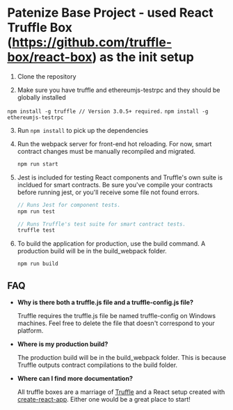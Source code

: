 # Patenize Base Project - used React Truffle Box (https://github.com/truffle-box/react-box) as the init setup

1. Clone the repository

2. Make sure you have truffle and ethereumjs-testrpc and they should be globally installed

`npm install -g truffle // Version 3.0.5+ required.`
`npm install -g ethereumjs-testrpc`

3. Run `npm install` to pick up the dependencies
  
4. Run the webpack server for front-end hot reloading. For now, smart contract changes must be manually recompiled and migrated.
    ```javascript
    npm run start
    ```

5. Jest is included for testing React components and Truffle's own suite is incldued for smart contracts. Be sure you've compile your contracts before running jest, or you'll receive some file not found errors.
    ```javascript
    // Runs Jest for component tests.
    npm run test

    // Runs Truffle's test suite for smart contract tests.
    truffle test
    ```

6. To build the application for production, use the build command. A production build will be in the build_webpack folder.
    ```javascript
    npm run build
    ```

## FAQ

* __Why is there both a truffle.js file and a truffle-config.js file?__

    Truffle requires the truffle.js file be named truffle-config on Windows machines. Feel free to delete the file that doesn't correspond to your platform.

* __Where is my production build?__

    The production build will be in the build_webpack folder. This is because Truffle outputs contract compilations to the build folder.

* __Where can I find more documentation?__

    All truffle boxes are a marriage of [Truffle](http://truffleframework.com/) and a React setup created with [create-react-app](https://github.com/facebookincubator/create-react-app/blob/master/packages/react-scripts/template/README.md). Either one would be a great place to start!
